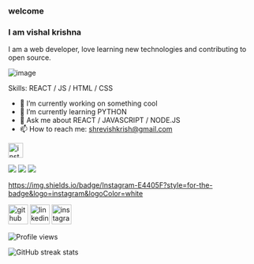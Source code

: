 ### welcome
### I am vishal krishna

I am a web developer, love learning new technologies and contributing to open source.

![image](https://user-images.githubusercontent.com/121739011/210302647-a2e3d211-7659-477d-bcb6-fb18d98a6ed1.png) 

Skills:  REACT / JS / HTML / CSS

- 🔭 I’m currently working on something cool 
- 🌱 I’m currently learning PYTHON
- 💬 Ask me about REACT / JAVASCRIPT / NODE.JS 
- 📫 How to reach me: shrevishkrish@gmail.com 


[<img src="https://img.shields.io/badge/Instagram-E4405F?style=for-the-badge&logo=instagram&logoColor=white" alt="instagram " height="30">](https://www.instagram.com/vishal.m.s.d/)


<img src="{BadgeURLHere}" />

<img src="{BadgeURLHere}" />

<img src="{BadgeURLHere}" />

https://img.shields.io/badge/Instagram-E4405F?style=for-the-badge&logo=instagram&logoColor=white


[<img src='https://cdn.jsdelivr.net/npm/simple-icons@3.0.1/icons/github.svg' alt='github' height='40'>](https://github.com/vishalkrishna8) [<img src='https://cdn.jsdelivr.net/npm/simple-icons@3.0.1/icons/linkedin.svg' alt='linkedin' height='40'>](https://www.linkedin.com/in/vishalkrishna8/) [<img src='https://cdn.jsdelivr.net/npm/simple-icons@3.0.1/icons/instagram.svg' alt='instagram' height='40'>](https://www.instagram.com/vishal.m.s.d/) 

![Profile views](https://gpvc.arturio.dev/vishalkrishna8) 


![GitHub streak stats](https://streak-stats.demolab.com/?user=vishalkrishna8)  

 
